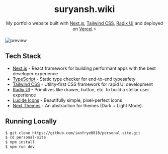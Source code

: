 <h1 align="center">
  suryansh.wiki
</h1>
<p align="center">
  My portfolio website built with <a href="https://nextjs.org" target="_blank">Next.js</a>, <a href="https://tailwindcss.com" target="_blank">Tailwind CSS</a>, <a href="https://www.radix-ui.com" target="_blank">Radix UI</a> and deployed on <a href="https://www.vercel.com/" target="_blank">Vercel</a>.⚡
</p>

![preview](https://res.cloudinary.com/dvsoifdtz/image/upload/v1721942281/Screenshot_2024-07-25_at_5.15.24_PM_gd5cor.png)

## Tech Stack

- [Next.js](https://nextjs.org) - React framework for building performant apps with the best
  developer experience
- [TypeScript](https://typescriptlang.org) - Static type checker for end-to-end typesafety
- [Tailwind CSS](https://tailwindcss.com) - Utility-first CSS framework for rapid UI development
- [Radix UI](https://www.radix-ui.com/) - Primitives like drawer, button, etc. to build a stellar
  user experience
- [Lucide Icons](https://lucide.dev) - Beautifully simple, pixel-perfect icons
- [Next Themes](https://github.com/pacocoursey/next-themes) - An abstraction for themes (Dark +
  Light Mode).

## Running Locally

```bash
$ git clone https://github.com/ianfrye0818/personal-site.git
$ cd personal-site
$ npm install
$ npm run dev
```
